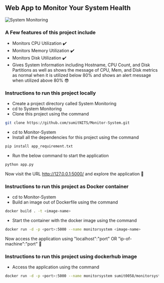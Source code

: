 ## Web App to Monitor Your System Health 

![System Monitoring](https://user-images.githubusercontent.com/37767537/230759231-2b6762c9-c652-4fd7-8487-5042689fb873.png)

### A Few features of this project include

- Monitors CPU Utilization ✔️
- Monitors Memory Utilization ✔️
- Monitors Disk Utilization ✔️
- Gives System Information including Hostname, CPU Count, and Disk Partitions as well as shows the message of CPU, Mem, and Disk metrics as normal when it is utilized below 80% and shows an alert message when utilized above 80% 😎

### Instructions to run this project locally

- Create a project directory called System Monitoring
- cd to System Monitoring
- Clone this project using the command
```bash
git clone https://github.com/sumitNITS/Monitor-System.git
```
- cd to Monitor-System
- Install all the dependencies for this project using the command
```bash
pip install app_requirement.txt
```
- Run the below command to start the application
```bash 
python app.py
```

Now visit the URL http://127.0.0.1:5000/ and explore the application 🚀

### Instructions to run this project as Docker container

- cd to Monitor-System
- Build an image out of Dockerfile using the command 
```bash
docker build . -t <image-name>
```
- Start the container with the docker image using the command
```bash
docker run -d -p <port>:5000 --name monitorsystem <image-name> 
```
Now access the application using "localhost":"port" OR "ip-of-machine":"port" 🚀


### Instructions to run this project using dockerhub image

- Access the application using the command 
```bash
docker run -d -p <port>:5000 --name monitorsystem sumit0058/monitorsystem
```